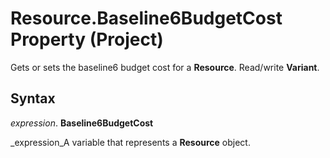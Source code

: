 
# Resource.Baseline6BudgetCost Property (Project)

Gets or sets the baseline6 budget cost for a  **Resource**. Read/write  **Variant**.


## Syntax

 _expression_. **Baseline6BudgetCost**

 _expression_A variable that represents a  **Resource** object.

